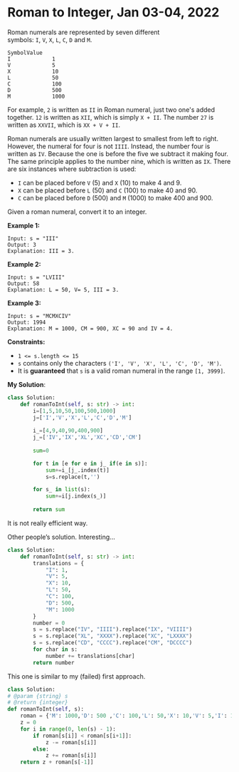 # Roman to Integer, Jan 03-04, 2022

Roman numerals are represented by seven different symbols: `I`, `V`, `X`, `L`, `C`, `D` and `M`.

```
SymbolValue
I             1
V             5
X             10
L             50
C             100
D             500
M             1000
```

For example, `2` is written as `II` in Roman numeral, just two one's added together. `12` is written as `XII`, which is simply `X + II`. The number `27` is written as `XXVII`, which is `XX + V + II`.

Roman numerals are usually written largest to smallest from left to right. However, the numeral for four is not `IIII`. Instead, the number four is written as `IV`. Because the one is before the five we subtract it making four. The same principle applies to the number nine, which is written as `IX`. There are six instances where subtraction is used:

- `I` can be placed before `V` (5) and `X` (10) to make 4 and 9.
- `X` can be placed before `L` (50) and `C` (100) to make 40 and 90.
- `C` can be placed before `D` (500) and `M` (1000) to make 400 and 900.

Given a roman numeral, convert it to an integer.

**Example 1:**

```
Input: s = "III"
Output: 3
Explanation: III = 3.

```

**Example 2:**

```
Input: s = "LVIII"
Output: 58
Explanation: L = 50, V= 5, III = 3.

```

**Example 3:**

```
Input: s = "MCMXCIV"
Output: 1994
Explanation: M = 1000, CM = 900, XC = 90 and IV = 4.

```

**Constraints:**

- `1 <= s.length <= 15`
- `s` contains only the characters `('I', 'V', 'X', 'L', 'C', 'D', 'M')`.
- It is **guaranteed** that `s` is a valid roman numeral in the range `[1, 3999]`.

**My Solution**:

```python
class Solution:
    def romanToInt(self, s: str) -> int:
        i=[1,5,10,50,100,500,1000]
        j=['I','V','X','L','C','D','M']
        
        i_=[4,9,40,90,400,900]
        j_=['IV','IX','XL','XC','CD','CM']
        
        sum=0

        for t in [e for e in j_ if(e in s)]:
            sum+=i_[j_.index(t)]
            s=s.replace(t,'')

        for s_ in list(s):
            sum+=i[j.index(s_)]
        
        return sum
```

It is not really efficient way.

Other people’s solution. Interesting...

```python
class Solution:
    def romanToInt(self, s: str) -> int:
        translations = {
            "I": 1,
            "V": 5,
            "X": 10,
            "L": 50,
            "C": 100,
            "D": 500,
            "M": 1000
        }
        number = 0
        s = s.replace("IV", "IIII").replace("IX", "VIIII")
        s = s.replace("XL", "XXXX").replace("XC", "LXXXX")
        s = s.replace("CD", "CCCC").replace("CM", "DCCCC")
        for char in s:
            number += translations[char]
        return number
```

This one is similar to my (failed) first approach.

```python
class Solution:
# @param {string} s
# @return {integer}
def romanToInt(self, s):
    roman = {'M': 1000,'D': 500 ,'C': 100,'L': 50,'X': 10,'V': 5,'I': 1}
    z = 0
    for i in range(0, len(s) - 1):
        if roman[s[i]] < roman[s[i+1]]:
            z -= roman[s[i]]
        else:
            z += roman[s[i]]
    return z + roman[s[-1]]
```